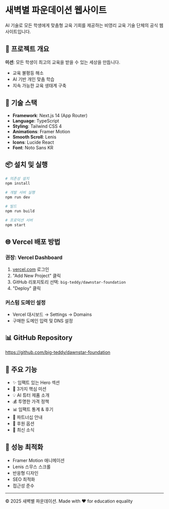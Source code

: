 # 새벽별 파운데이션 웹사이트

AI 기술로 모든 학생에게 맞춤형 교육 기회를 제공하는 비영리 교육 기술 단체의 공식 웹사이트입니다.

## 🌟 프로젝트 개요

**미션**: 모든 학생이 최고의 교육을 받을 수 있는 세상을 만듭니다.

- 교육 불평등 해소
- AI 기반 개인 맞춤 학습
- 지속 가능한 교육 생태계 구축

## 🚀 기술 스택

- **Framework**: Next.js 14 (App Router)
- **Language**: TypeScript
- **Styling**: Tailwind CSS 4
- **Animations**: Framer Motion
- **Smooth Scroll**: Lenis
- **Icons**: Lucide React
- **Font**: Noto Sans KR

## 📦 설치 및 실행

```bash
# 의존성 설치
npm install

# 개발 서버 실행
npm run dev

# 빌드
npm run build

# 프로덕션 서버
npm start
```

## 🌐 Vercel 배포 방법

### 권장: Vercel Dashboard

1. [vercel.com](https://vercel.com) 로그인
2. "Add New Project" 클릭
3. GitHub 리포지토리 선택: `big-teddy/dawnstar-foundation`
4. "Deploy" 클릭

### 커스텀 도메인 설정
- Vercel 대시보드 → Settings → Domains
- 구매한 도메인 입력 및 DNS 설정

## 📊 GitHub Repository

https://github.com/big-teddy/dawnstar-foundation

## 🎨 주요 기능

- ✨ 임팩트 있는 Hero 섹션
- 🎯 3가지 핵심 미션
- 💡 AI 튜터 제품 소개
- 💰 투명한 가격 정책
- 📊 임팩트 통계 & 후기
- 🤝 파트너십 안내
- 💝 후원 옵션
- 📰 최신 소식

## 🚀 성능 최적화

- Framer Motion 애니메이션
- Lenis 스무스 스크롤
- 반응형 디자인
- SEO 최적화
- 접근성 준수

---

© 2025 새벽별 파운데이션. Made with ❤️ for education equality
